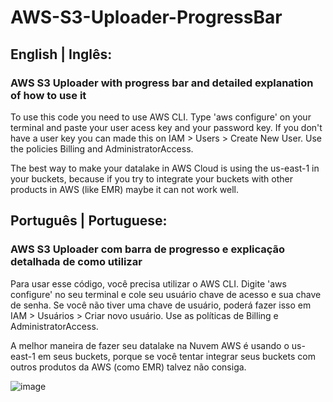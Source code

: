 # AWS-S3-Uploader-ProgressBar
 
 ## English | Inglês:
 ### AWS S3 Uploader with progress bar and detailed explanation of how to use it 
 
   To use this code you need to use AWS CLI. Type 'aws configure' on your terminal and paste your user
   acess key and your password key. If you don't have a user key you can made this on IAM > Users > 
   Create New User. Use the policies Billing and AdministratorAccess.

   The best way to make your datalake in AWS Cloud is using the us-east-1 in your buckets, because 
   if you try to integrate your buckets with other products in AWS (like EMR) maybe it can not
   work well.
 
 ## Português | Portuguese:
 ### AWS S3 Uploader com barra de progresso e explicação detalhada de como utilizar
  
  Para usar esse código, você precisa utilizar o AWS CLI. Digite 'aws configure' no seu terminal e cole seu usuário
  chave de acesso e sua chave de senha. Se você não tiver uma chave de usuário, poderá fazer isso em IAM > Usuários >
  Criar novo usuário. Use as políticas de Billing e AdministratorAccess.

  A melhor maneira de fazer seu datalake na Nuvem AWS é usando o us-east-1 em seus buckets, porque
  se você tentar integrar seus buckets com outros produtos da AWS (como EMR) talvez não consiga.
  
![image](https://user-images.githubusercontent.com/97056856/175105276-e9ffc4ba-85c8-4d01-a065-0a9e3c6673c9.png)
